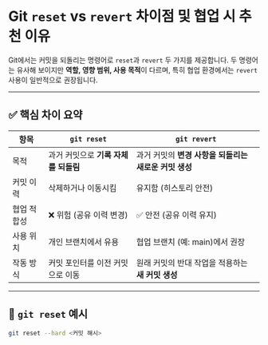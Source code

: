 # Git `reset` vs `revert` 차이점 및 협업 시 추천 이유

Git에서는 커밋을 되돌리는 명령어로 `reset`과 `revert` 두 가지를 제공합니다. 두 명령어는 유사해 보이지만 **역할, 영향 범위, 사용 목적**이 다르며, 특히 협업 환경에서는 `revert` 사용이 일반적으로 권장됩니다.

---

## ✅ 핵심 차이 요약

| 항목        | `git reset`                          | `git revert`                                          |
| ----------- | ------------------------------------ | ----------------------------------------------------- |
| 목적        | 과거 커밋으로 **기록 자체를 되돌림** | 과거 커밋의 **변경 사항을 되돌리는 새로운 커밋 생성** |
| 커밋 이력   | 삭제하거나 이동시킴                  | 유지함 (히스토리 안전)                                |
| 협업 적합성 | ❌ 위험 (공유 이력 변경)             | ✅ 안전 (공유 이력 유지)                              |
| 사용 위치   | 개인 브랜치에서 유용                 | 협업 브랜치 (예: main)에서 권장                       |
| 작동 방식   | 커밋 포인터를 이전 커밋으로 이동     | 원래 커밋의 반대 작업을 적용하는 **새 커밋 생성**     |

---

## 🔁 `git reset` 예시

```bash
git reset --hard <커밋 해시>
```
